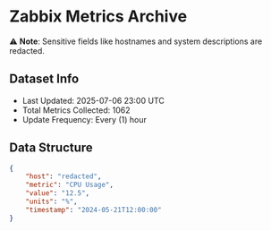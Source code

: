 # Zabbix Metrics Archive

⚠️ **Note**: Sensitive fields like hostnames and system descriptions are redacted.

## Dataset Info
- Last Updated: 2025-07-06 23:00 UTC
- Total Metrics Collected: 1062
- Update Frequency: Every (1) hour

## Data Structure
```json
{
    "host": "redacted",
    "metric": "CPU Usage",
    "value": "12.5",
    "units": "%",
    "timestamp": "2024-05-21T12:00:00"
}
```
